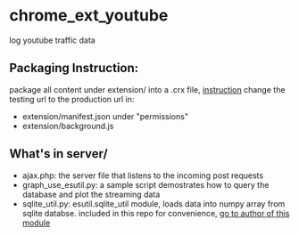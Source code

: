 # chrome_ext_youtube
log youtube traffic data

## Packaging Instruction:
package all content under extension/ into a .crx file, [instruction](https://developer.chrome.com/extensions/packaging)
change the testing url to the production url in:
- extension/manifest.json under "permissions"
- extension/background.js

## What's in server/
- ajax.php:  the server file that listens to the incoming post requests
- graph_use_esutil.py:  a sample script demostrates how to query the database and plot the streaming data
- sqlite_util.py: esutil.sqlite_util module, loads data into numpy array from sqlite databse. included in this repo for convenience, [go to author of this module](https://code.google.com/p/esutil/)


